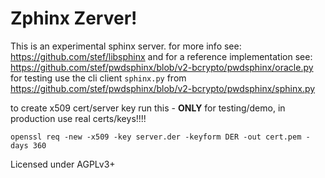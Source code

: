 # Zphinx Zerver!

This is an experimental sphinx server. for more info see:
https://github.com/stef/libsphinx and for a reference implementation see:
https://github.com/stef/pwdsphinx/blob/v2-bcrypto/pwdsphinx/oracle.py
for testing use the cli client `sphinx.py` from
https://github.com/stef/pwdsphinx/blob/v2-bcrypto/pwdsphinx/sphinx.py

to create x509 cert/server key run this - **ONLY** for testing/demo, in production use real certs/keys!!!!
```
openssl req -new -x509 -key server.der -keyform DER -out cert.pem -days 360
```

Licensed under AGPLv3+
